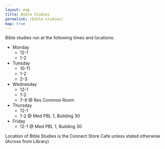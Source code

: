 ```yaml
---
layout: map
title: Bible Studies
permalink: /bible-studies/
map: true
---
```


Bible studies run at the following times and locations:

- Monday
    - 12-1
    - 1-2
- Tuesday
    - 10-11
    - 1-2
    - 2-3
- Wednesday
    - 12-1
    - 1-2
    - 7-9 @ Res Common Room
- Thursday
    - 12-1
    - 1-2 @ Med PBL 1, Building 30
- Friday
    - 12-1 @ Med PBL 1, Building 30

Location of Bible Studies is the Connect Store Cafe unless stated otherwise
(Across from Library)
